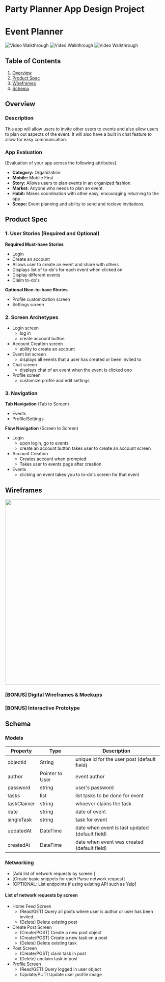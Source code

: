 Party Planner App Design Project
===

# Event Planner

<img src='https://recordit.co/UzaLdzAHjv.gif' title='Video Walkthrough' width='' alt='Video Walkthrough' />
<img src='https://recordit.co/DPGuRPKfpo.gif'  width='' alt='Video Walkthrough' />
<img src='https://recordit.co/HnACxztYhN.gif'  width='' alt='Video Walkthrough' />


## Table of Contents
1. [Overview](#Overview)
1. [Product Spec](#Product-Spec)
1. [Wireframes](#Wireframes)
2. [Schema](#Schema)

## Overview
### Description
This app will allow users to invite other users to events and also allow users to plan out aspects of the event. It will also have a built in chat feature to allow for easy communication.

### App Evaluation
[Evaluation of your app across the following attributes]
- **Category:** Organization
- **Mobile:** Mobile First
- **Story:** Allows users to plan events in an organized fashion.
- **Market:** Anyone who needs to plan an event.
- **Habit:** Makes coordination with other easy, encouraging returning to the app
- **Scope:** Event planning and ability to send and recieve invitations.

## Product Spec

### 1. User Stories (Required and Optional)

**Required Must-have Stories**

* Login 
* Create an account 
* Allows user to create an event and share with others
* Displays list of to-do's for each event when clicked on
* Display different events 
* Claim to-do's

**Optional Nice-to-have Stories**

* Profile customization screen
* Settings screen

### 2. Screen Archetypes

* Login screen
   * log in
   * create account button
* Account Creation screen
   * ability to create an account
* Event list screen
    * displays all events that a user has created or been invited to
* Chat screen
    * displays chat of an event when the event is clicked ono
* Profile screen
    * customize profile and edit settings

### 3. Navigation

**Tab Navigation** (Tab to Screen)

* Events
* Profile/Settings

**Flow Navigation** (Screen to Screen)

* Login
   * upon login, go to events
   * create an account button takes user to create an account screen
* Account Creation
    * Creates account when prompted
    * Takes user to events page after creation  
* Events
   * clicking on event takes you to to-do's screen for that event


## Wireframes

<img src=https://i.imgur.com/3yIkNt0.jpg width=600>

### [BONUS] Digital Wireframes & Mockups

### [BONUS] Interactive Prototype

## Schema 

### Models
   | Property      | Type     | Description |
   | ------------- | -------- | ------------|
   | objectId      | String   | unique id for the user post (default field) |
   | author        | Pointer to User| event author |
   | password         | string     | user's password |
   | tasks       | list   | list tasks to be done for event |
   | taskClaimer | string | whoever claims the task |
   | date    | string   | date of event |
   | singleTask     | string | task for event |
   | updatedAt     | DateTime | date when event is last updated (default field) |
   | createdAt     | DateTime | date when event was created (default field) |
   
### Networking
- [Add list of network requests by screen ]
- [Create basic snippets for each Parse network request]
- [OPTIONAL: List endpoints if using existing API such as Yelp]
#### List of network requests by screen
   - Home Feed Screen
      - (Read/GET) Query all posts where user is author or user has been invited.
      - (Delete) Delete existing post
   - Create Post Screen
      - (Create/POST) Create a new post object
      - (Create/POST) Create a new task on a post
      - (Delete) Delete existing task
   - Post Screen
       - (Create/POST) claim task in post
       -  (Delete) unclaim task in post
   - Profile Screen
      - (Read/GET) Query logged in user object
      - (Update/PUT) Update user profile image
